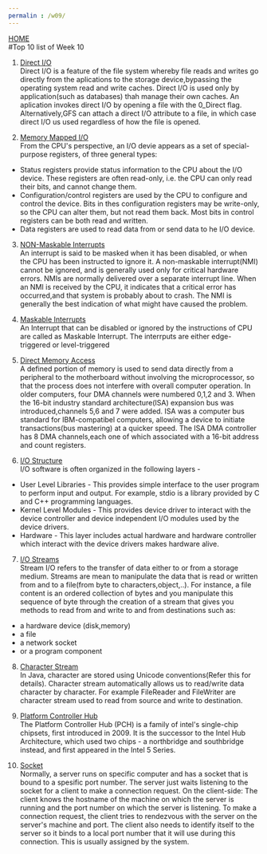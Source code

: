 ```yaml
---
permalin : /w09/
---
```

[HOME](../)
<br>
#Top 10 list of Week 10
<br>

1. [Direct I/O](https://access.redhat.com/documentation/en-us/red_hat_enterprise_linux/5/html/global_file_system/s1-manage-direct-io)<br>
Direct I/O is a feature of the file system whereby file reads and writes go directly from the aplications to the storage device,bypassing the operating system read and write caches. Direct I/O is used only by application(such as databases) thah manage their own caches.
An aplication invokes direct I/O by opening a file with the 0_Direct flag. Alternatively,GFS can attach a direct I/O attribute to a file, in which case direct I/O us used regardless of how the file is opened.

2. [Memory Mapped I/O](http://www.cs.uwm.edu/classes/cs315/Bacon/Lecture/HTML/ch14s03.html)<br>
From the CPU's perspective, an I/O devie appears as a set of special-purpose registers, of three general types:
- Status registers provide status information to the CPU about the I/O device. These registers are often read-only, i.e. the CPU can only read their bits, and cannot change them.
- Configuration/control registers are used by the CPU to configure and control the device. Bits in thes configuration registers may be write-only, so the CPU can alter them, but not read them back. Most bits in control registers can be both read and written.
- Data registers are used to read data from or send data to he I/O device.

3. [NON-Maskable Interrupts](https://access.redhat.com/documentation/en-us/red_hat_enterprise_linux_for_real_time/7/html/reference_guide/non-maskable_interrupts)<br>
An interrupt is said to be masked when it has been disabled, or when the CPU has been instructed to ignore it. A non-maskable interrupt(NMI) cannot be ignored, and is generally used only for critical hardware errors.
NMIs are normally delivered over a separate interrupt line. When an NMI is received by the CPU, it indicates that a critical error has occurred,and that system is probably about to crash. The NMI is generally the best indication of what might have caused the problem.

4. [Maskable Interrupts](https://www.geeksforgeeks.org/difference-between-maskable-and-non-maskable-interrupt/)<br>
An Interrupt that can be disabled or ignored by the instructions of CPU are called as Maskable Interrupt. The interrputs are either edge-triggered or level-triggered 

5. [Direct Memory Access](https://www.techopedia.com/definition/2767/direct-memory-access-dma)<br>
A defined portion of memory is used to send data directly from a peripheral to the motherboard without involving the microprocessor, so that the process does not interfere with overall computer operation.
In older computers, four DMA channels were numbered 0,1,2 and 3. When the 16-bit industry standard architecture(ISA) expansion bus was introduced,channels 5,6 and 7 were added.
ISA was a computer bus standard for IBM-compatibel computers, allowing a device to initiate transactions(bus mastering) at a quicker speed. The ISA DMA controller has 8 DMA channels,each one of which associated with a 16-bit address and count registers.

6. [I/O Structure](https://www.tutorialspoint.com/operating_system/os_io_software.htm)<br>
I/O software is often organized in the following layers -
- User Level Libraries - This provides simple interface to the user program to perform input and output. For example, stdio is a library provided by C and C++ programming languages.
- Kernel Level Modules - This provides device driver to interact with the device controller and device independent I/O modules used by the device drivers.
- Hardware - This layer includes actual hardware and hardware controller which interact with the device drivers makes hardware alive.

7. [I/O Streams](https://datacadamia.com/io/stream)<br>
Stream I/O refers to the transfer of data either to or from a storage medium. Streams are mean to manipulate the data that is read or written from and to a file(from byte to characters,object,..).
For instance, a file content is an ordered collection of bytes and you manipulate this sequence of byte through the creation of a stream that gives you methods to read from and write to and from destinations such as:
- a hardware device (disk,memory)
- a file
- a network socket
- or a program component

8. [Character Stream](https://www.geeksforgeeks.org/character-stream-vs-byte-stream-java/)<br>
In Java, character are stored using Unicode conventions(Refer this for details). Character stream automatically allows us to read/write data character by character. For example FileReader and FileWriter are character stream used to read from source and write to destination.

9. [Platform Controller Hub](https://en.wikipedia.org/wiki/Platform_Controller_Hub)<br>
The Platform Controller Hub (PCH) is a family of intel's single-chip chipsets, first introduced in 2009. It is the successor to the Intel Hub Architecture, which used two chips - a northbridge and southbridge instead, and first appeared in the Intel 5 Series.

10. [Socket](https://docs.oracle.com/javase/tutorial/networking/sockets/definition.html)<br>
Normally, a server runs on specific computer and has a socket that is bound to a spesific port number. The server just waits listening to the socket for a client to make a connection request.
On the client-side: The client knows the hostname of the machine on which the server is running and the port number on which the server is listening. To make a connection request, the client tries to rendezvous with the server on the server's machine and port. The client also needs to identify itself to the server so it binds to a local port number that it will use during this connection. This is usually assigned by the system. 
